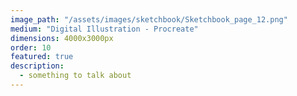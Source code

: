 ```yaml
---
image_path: "/assets/images/sketchbook/Sketchbook_page_12.png"
medium: "Digital Illustration - Procreate"
dimensions: 4000x3000px 
order: 10
featured: true
description:
  - something to talk about 
---
```


